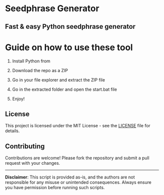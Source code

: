 # Seedphrase Generator      
     
## Fast & easy Python seedphrase generator     
            
# Guide on how to use these tool      
          
1. Install Python from      
  
2. Download the repo as a ZIP     
  
3. Go in your file explorer and extract the ZIP file   
        
4. Go in the extracted folder and open the start.bat file     
    
5. Enjoy!       
       
## License       
   
This project is licensed under the MIT License - see the [LICENSE](LICENSE) file for details.            
   
## Contributing    
       
Contributions are welcome! Please fork the repository and submit a pull request with your changes.        
     
---    
     
**Disclaimer**: This script is provided as-is, and the authors are not responsible for any misuse or unintended consequences. Always ensure you have permission before running such scripts.       